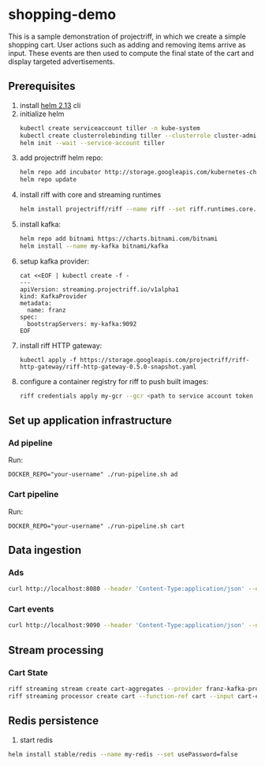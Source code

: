 # shopping-demo

This is a sample demonstration of projectriff, in which we create a simple shopping cart.
User actions such as adding and removing items arrive as input. These events are then used
to compute the final state of the cart and display targeted advertisements.

## Prerequisites

1. install [helm 2.13](https://github.com/helm/helm/releases/tag/v2.13.1) cli
1. initialize helm
    ```sh
    kubectl create serviceaccount tiller -n kube-system
    kubectl create clusterrolebinding tiller --clusterrole cluster-admin --serviceaccount kube-system:tiller
    helm init --wait --service-account tiller
    ```
1. add projectriff helm repo:
    ```sh
    helm repo add incubator http://storage.googleapis.com/kubernetes-charts-incubator
    helm repo update
    ```
1. install riff with core and streaming runtimes
    ```sh
    helm install projectriff/riff --name riff --set riff.runtimes.core.enabled=true --set riff.runtimes.streaming.enabled=true --devel
    ```
1. install kafka:
    ```sh
    helm repo add bitnami https://charts.bitnami.com/bitnami
    helm install --name my-kafka bitnami/kafka
    ```
1. setup kafka provider:
    ```
    cat <<EOF | kubectl create -f -
    ---
    apiVersion: streaming.projectriff.io/v1alpha1
    kind: KafkaProvider
    metadata:
      name: franz
    spec:
      bootstrapServers: my-kafka:9092
    EOF
    ```
1. install riff HTTP gateway:
    ```
    kubectl apply -f https://storage.googleapis.com/projectriff/riff-http-gateway/riff-http-gateway-0.5.0-snapshot.yaml
    ```
1. configure a container registry for riff to push built images:
    ```sh
    riff credentials apply my-gcr --gcr <path to service account token file> --set-default-image-prefix
    ```

## Set up application infrastructure

### Ad pipeline

Run:
```
DOCKER_REPO="your-username" ./run-pipeline.sh ad
```

### Cart pipeline

Run:
```
DOCKER_REPO="your-username" ./run-pipeline.sh cart
```
   
## Data ingestion

### Ads

```sh
curl http://localhost:8080 --header 'Content-Type:application/json' --data '{"itemId": 123, "message": "some great product"}'
```
### Cart events

```sh
curl http://localhost:9090 --header 'Content-Type:application/json' --data '{"userId": 42, "itemId": 123, "action": "REMOVE"}'
```

## Stream processing

### Cart State

```bash
riff streaming stream create cart-aggregates --provider franz-kafka-provisioner --content-type 'application/json'
riff streaming processor create cart --function-ref cart --input cart-events --output cart-aggregates
```

## Redis persistence

1. start redis
```bash
helm install stable/redis --name my-redis --set usePassword=false
```
